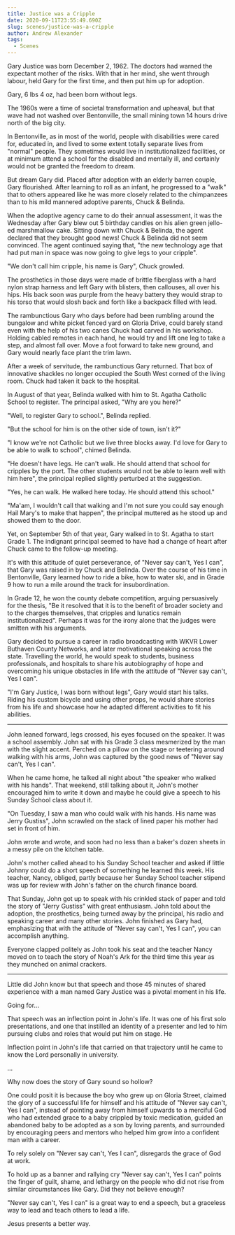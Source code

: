 ```yaml
---
title: Justice was a Cripple
date: 2020-09-11T23:55:49.690Z
slug: scenes/justice-was-a-cripple
author: Andrew Alexander
tags:
  - Scenes
---
```


Gary Justice was born December 2, 1962. The doctors had warned the expectant mother of the risks. With that in her mind, she went through labour, held Gary for the first time, and then put him up for adoption.

Gary, 6 lbs 4 oz, had been born without legs.

The 1960s were a time of societal transformation and upheaval, but that wave had not washed over Bentonville, the small mining town 14 hours drive north of the big city.

In Bentonville, as in most of the world, people with disabilities were cared for, educated in, and lived to some extent totally separate lives from "normal" people. They sometimes would live in institutionalized facilities, or at minimum attend a school for the disabled and mentally ill, and certainly would not be granted the freedom to dream.

But dream Gary did. Placed after adoption with an elderly barren couple, Gary flourished. After learning to roll as an infant, he progressed to a "walk" that to others appeared like he was more closely related to the chimpanzees than to his mild mannered adoptive parents, Chuck & Belinda.

When the adoptive agency came to do their annual assessment, it was the Wednesday after Gary blew out 5 birthday candles on his alien green jello-ed marshmallow cake. Sitting down with Chuck & Belinda, the agent declared that they brought good news! Chuck & Belinda did not seem convinced. The agent continued saying that, "the new technology age that had put man in space was now going to give legs to your cripple".

"We don't call him cripple, his name is Gary", Chuck growled.

The prosthetics in those days were made of brittle fiberglass with a hard nylon strap harness and left Gary with blisters, then callouses, all over his hips. His back soon was purple from the heavy battery they would strap to his torso that would slosh back and forth like a backpack filled with lead.

The rambunctious Gary who days before had been rumbling around the bungalow and white picket fenced yard on Gloria Drive, could barely stand even with the help of his two canes Chuck had carved in his workshop. Holding cabled remotes in each hand, he would try and lift one leg to take a step, and almost fall over. Move a foot forward to take new ground, and Gary would nearly face plant the trim lawn.

After a week of servitude, the rambunctious Gary returned. That box of innovative shackles no longer occupied the South West corned of the living room. Chuck had taken it back to the hospital.

In August of that year, Belinda walked with him to St. Agatha Catholic School to register. The principal asked, "Why are you here?"

"Well, to register Gary to school.", Belinda replied.

"But the school for him is on the other side of town, isn't it?"

"I know we're not Catholic but we live three blocks away. I'd love for Gary to be able to walk to school", chimed Belinda.

"He doesn't have legs. He can't walk. He should attend that school for cripples by the port. The other students would not be able to learn well with him here", the principal replied slightly perturbed at the suggestion.

"Yes, he can walk. He walked here today. He should attend this school."

"Ma'am, I wouldn't call that walking and I'm not sure you could say enough Hail Mary's to make that happen", the principal muttered as he stood up and showed them to the door.

Yet, on September 5th of that year, Gary walked in to St. Agatha to start Grade 1. The indignant principal seemed to have had a change of heart after Chuck came to the follow-up meeting.

It's with this attitude of quiet perseverance, of "Never say can't, Yes I can", that Gary was raised in by Chuck and Belinda. Over the course of his time in Bentonville, Gary learned how to ride a bike, how to water ski, and in Grade 9 how to run a mile around the track for insubordination.

In Grade 12, he won the county debate competition, arguing persuasively for the thesis, "Be it resolved that it is to the benefit of broader society and to the charges themselves, that cripples and lunatics remain institutionalized". Perhaps it was for the irony alone that the judges were smitten with his arguments.

Gary decided to pursue a career in radio broadcasting with WKVR Lower Buthaven County Networks, and later motivational speaking across the state. Travelling the world, he would speak to students, business professionals, and hospitals to share his autobiography of hope and overcoming his unique obstacles in life with the attitude of "Never say can't, Yes I can".

"I'm Gary Justice, I was born without legs", Gary would start his talks. Riding his custom bicycle and using other props, he would share stories from his life and showcase how he adapted different activities to fit his abilities.

---

John leaned forward, legs crossed, his eyes focused on the speaker. It was a school assembly. John sat with his Grade 3 class mesmerized by the man with the slight accent. Perched on a pillow on the stage or teetering around walking with his arms, John was captured by the good news of "Never say can't, Yes I can".

When he came home, he talked all night about "the speaker who walked with his hands". That weekend, still talking about it, John's mother encouraged him to write it down and maybe he could give a speech to his Sunday School class about it.

"On Tuesday, I saw a man who could walk with his hands. His name was Jerry Gustiss", John scrawled on the stack of lined paper his mother had set in front of him.

John wrote and wrote, and soon had no less than a baker's dozen sheets in a messy pile on the kitchen table.

John's mother called ahead to his Sunday School teacher and asked if little Johnny could do a short speech of something he learned this week. His teacher, Nancy, obliged, partly because her Sunday School teacher stipend was up for review with John's father on the church finance board.

That Sunday, John got up to speak with his crinkled stack of paper and told the story of "Jerry Gustiss" with great enthusiasm. John told about the adoption, the prosthetics, being turned away by the principal, his radio and speaking career and many other stories. John finished as Gary had, emphasizing that with the attitude of "Never say can't, Yes I can", you can accomplish anything.

Everyone clapped politely as John took his seat and the teacher Nancy moved on to teach the story of Noah's Ark for the third time this year as they munched on animal crackers.

---

Little did John know but that speech and those 45 minutes of shared experience with a man named Gary Justice was a pivotal moment in his life.

Going for...

That speech was an inflection point in John's life. It was one of his first solo presentations, and one that instilled an identity of a presenter and led to him pursuing clubs and roles that would put him on stage. He

Inflection point in John's life that carried on that trajectory until he came to know the Lord personally in university.

...

Why now does the story of Gary sound so hollow?

One could posit it is because the boy who grew up on Gloria Street, claimed the glory of a successful life for himself and his attitude of "Never say can't, Yes I can", instead of pointing away from himself upwards to a merciful God who had extended grace to a baby crippled by toxic medication, guided an abandoned baby to be adopted as a son by loving parents, and surrounded by encouraging peers and mentors who helped him grow into a confident man with a career.

To rely solely on "Never say can't, Yes I can", disregards the grace of God at work.

To hold up as a banner and rallying cry "Never say can't, Yes I can" points the finger of guilt, shame, and lethargy on the people who did not rise from similar circumstances like Gary. Did they not believe enough?

"Never say can't, Yes I can" is a great way to end a speech, but a graceless way to lead and teach others to lead a life.

Jesus presents a better way.
